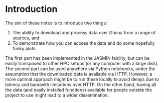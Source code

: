 # Introduction

The aim of these notes is to introduce two things:

1. The ability to download and process data over Ghana from a range of sources, and
2. To demonstrate how you can access the data and do some hopefully funky plots.

The first part has been implemented in the JASMIN faiclity, but can be easily transposed to other HPC setups (or any computer with a large disk). The second part can be used anywhere via Python notebooks, under the assumption that the downloaded data is available via HTTP. However, a more optimal approach might be to run these locally to avoid delays due to latency and bandwith limitations over HTTP. On the other hand, having all the data (and easily installed functions) available for people outside the project to use might lead to a wider dissemination.
